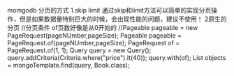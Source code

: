 momgodb 分页的方式
        1.skip  limit
        通过skip和limit方法可以简单的实现分页操作，但是如果数据量特别巨大的时候，会出现性能的问题，建议不使用！
        2原生的分页
       //分页条件
       of页数好像是从0开始的
           //Pageable pageable = new PageRequest(pageNUmber,pageSize);
           Pageable pageable = PageRequest.of(pageNUmber,pageSize);
            PageRequest of = PageRequest.of(1, 1);
            Query query = new Query();
            query.addCriteria(Criteria.where("price").lt(40));
            query.with(of);
            List<Book> objects = mongoTemplate.find(query, Book.class);
           
        